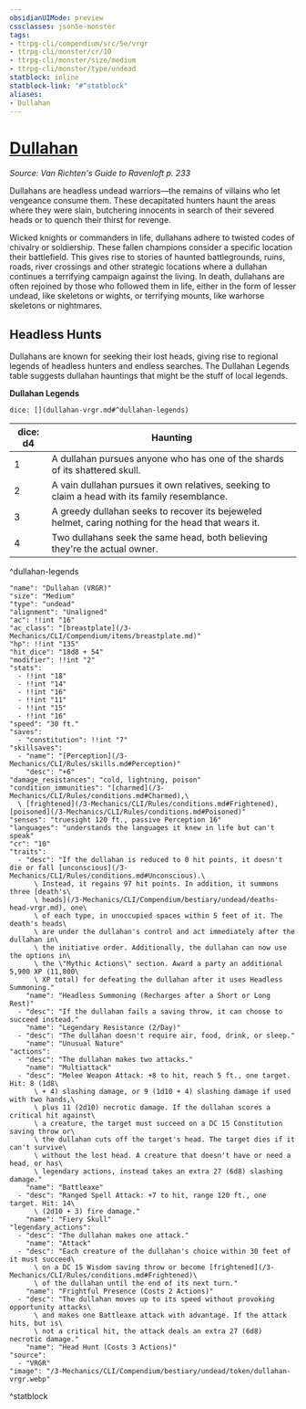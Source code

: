 ```yaml
---
obsidianUIMode: preview
cssclasses: json5e-monster
tags:
- ttrpg-cli/compendium/src/5e/vrgr
- ttrpg-cli/monster/cr/10
- ttrpg-cli/monster/size/medium
- ttrpg-cli/monster/type/undead
statblock: inline
statblock-link: "#^statblock"
aliases:
- Dullahan
---
```

# [Dullahan](3-Mechanics\CLI\Compendium\bestiary\undead/dullahan-vrgr.md)
*Source: Van Richten's Guide to Ravenloft p. 233*  

Dullahans are headless undead warriors—the remains of villains who let vengeance consume them. These decapitated hunters haunt the areas where they were slain, butchering innocents in search of their severed heads or to quench their thirst for revenge.

Wicked knights or commanders in life, dullahans adhere to twisted codes of chivalry or soldiership. These fallen champions consider a specific location their battlefield. This gives rise to stories of haunted battlegrounds, ruins, roads, river crossings and other strategic locations where a dullahan continues a terrifying campaign against the living. In death, dullahans are often rejoined by those who followed them in life, either in the form of lesser undead, like skeletons or wights, or terrifying mounts, like warhorse skeletons or nightmares.

## Headless Hunts

Dullahans are known for seeking their lost heads, giving rise to regional legends of headless hunters and endless searches. The Dullahan Legends table suggests dullahan hauntings that might be the stuff of local legends.

**Dullahan Legends**

`dice: [](dullahan-vrgr.md#^dullahan-legends)`

| dice: d4 | Haunting |
|----------|----------|
| 1 | A dullahan pursues anyone who has one of the shards of its shattered skull. |
| 2 | A vain dullahan pursues it own relatives, seeking to claim a head with its family resemblance. |
| 3 | A greedy dullahan seeks to recover its bejeweled helmet, caring nothing for the head that wears it. |
| 4 | Two dullahans seek the same head, both believing they're the actual owner. |
^dullahan-legends

```statblock
"name": "Dullahan (VRGR)"
"size": "Medium"
"type": "undead"
"alignment": "Unaligned"
"ac": !!int "16"
"ac_class": "[breastplate](/3-Mechanics/CLI/Compendium/items/breastplate.md)"
"hp": !!int "135"
"hit_dice": "18d8 + 54"
"modifier": !!int "2"
"stats":
  - !!int "18"
  - !!int "14"
  - !!int "16"
  - !!int "11"
  - !!int "15"
  - !!int "16"
"speed": "30 ft."
"saves":
  - "constitution": !!int "7"
"skillsaves":
  - "name": "[Perception](/3-Mechanics/CLI/Rules/skills.md#Perception)"
    "desc": "+6"
"damage_resistances": "cold, lightning, poison"
"condition_immunities": "[charmed](/3-Mechanics/CLI/Rules/conditions.md#Charmed),\
  \ [frightened](/3-Mechanics/CLI/Rules/conditions.md#Frightened), [poisoned](/3-Mechanics/CLI/Rules/conditions.md#Poisoned)"
"senses": "truesight 120 ft., passive Perception 16"
"languages": "understands the languages it knew in life but can't speak"
"cr": "10"
"traits":
  - "desc": "If the dullahan is reduced to 0 hit points, it doesn't die or fall [unconscious](/3-Mechanics/CLI/Rules/conditions.md#Unconscious).\
      \ Instead, it regains 97 hit points. In addition, it summons three [death's\
      \ heads](/3-Mechanics/CLI/Compendium/bestiary/undead/deaths-head-vrgr.md), one\
      \ of each type, in unoccupied spaces within 5 feet of it. The death's heads\
      \ are under the dullahan's control and act immediately after the dullahan in\
      \ the initiative order. Additionally, the dullahan can now use the options in\
      \ the \"Mythic Actions\" section. Award a party an additional 5,900 XP (11,800\
      \ XP total) for defeating the dullahan after it uses Headless Summoning."
    "name": "Headless Summoning (Recharges after a Short or Long Rest)"
  - "desc": "If the dullahan fails a saving throw, it can choose to succeed instead."
    "name": "Legendary Resistance (2/Day)"
  - "desc": "The dullahan doesn't require air, food, drink, or sleep."
    "name": "Unusual Nature"
"actions":
  - "desc": "The dullahan makes two attacks."
    "name": "Multiattack"
  - "desc": "Melee Weapon Attack: +8 to hit, reach 5 ft., one target. Hit: 8 (1d8\
      \ + 4) slashing damage, or 9 (1d10 + 4) slashing damage if used with two hands,\
      \ plus 11 (2d10) necrotic damage. If the dullahan scores a critical hit against\
      \ a creature, the target must succeed on a DC 15 Constitution saving throw or\
      \ the dullahan cuts off the target's head. The target dies if it can't survive\
      \ without the lost head. A creature that doesn't have or need a head, or has\
      \ legendary actions, instead takes an extra 27 (6d8) slashing damage."
    "name": "Battleaxe"
  - "desc": "Ranged Spell Attack: +7 to hit, range 120 ft., one target. Hit: 14\
      \ (2d10 + 3) fire damage."
    "name": "Fiery Skull"
"legendary_actions":
  - "desc": "The dullahan makes one attack."
    "name": "Attack"
  - "desc": "Each creature of the dullahan's choice within 30 feet of it must succeed\
      \ on a DC 15 Wisdom saving throw or become [frightened](/3-Mechanics/CLI/Rules/conditions.md#Frightened)\
      \ of the dullahan until the end of its next turn."
    "name": "Frightful Presence (Costs 2 Actions)"
  - "desc": "The dullahan moves up to its speed without provoking opportunity attacks\
      \ and makes one Battleaxe attack with advantage. If the attack hits, but is\
      \ not a critical hit, the attack deals an extra 27 (6d8) necrotic damage."
    "name": "Head Hunt (Costs 3 Actions)"
"source":
  - "VRGR"
"image": "/3-Mechanics/CLI/Compendium/bestiary/undead/token/dullahan-vrgr.webp"
```
^statblock